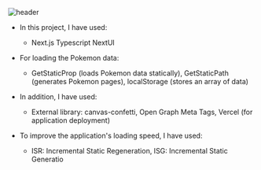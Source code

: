 ![header](https://capsule-render.vercel.app/api?type=waving&color=auto&height=90&section=header&text=%20POKE%20API&fontSize=70&animation=fadeIn&fontAlignY=38&desc=&descAlignY=61&descAlign=95)

- In this project, I have used:

    - Next.js
Typescript
NextUI


- For loading the Pokemon data:

  - GetStaticProp (loads Pokemon data statically),
GetStaticPath (generates Pokemon pages),
localStorage (stores an array of data)


- In addition, I have used:

  - External library: canvas-confetti,
Open Graph Meta Tags,
Vercel (for application deployment)


- To improve the application's loading speed, I have used:

  - ISR: Incremental Static Regeneration,
ISG: Incremental Static Generatio
